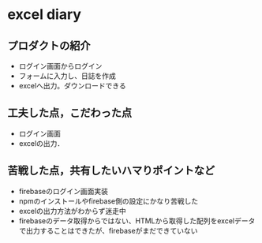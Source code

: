 # excel diary

## プロダクトの紹介

- ログイン画面からログイン
- フォームに入力し、日誌を作成
- excelへ出力。ダウンロードできる


## 工夫した点，こだわった点

- ログイン画面
- excelの出力．

## 苦戦した点，共有したいハマりポイントなど

- firebaseのログイン画面実装
- npmのインストールやfirebase側の設定にかなり苦戦した
- excelの出力方法がわからず迷走中
- firebaseのデータ取得からではない、HTMLから取得した配列をexcelデータで出力することはできたが、firebaseがまだできていない

